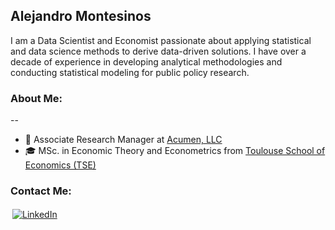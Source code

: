 ## Alejandro Montesinos 

I am a Data Scientist and Economist passionate about applying statistical and data science methods to derive data-driven solutions. I have over a decade of experience in developing analytical methodologies and conducting statistical modeling for public policy research.



### About Me:

--

- 🏢 Associate Research Manager at [Acumen, LLC](https://www.acumenllc.com)
- :mortar_board: MSc. in Economic Theory and Econometrics from [Toulouse School of Economics (TSE)](https://www.tse-fr.eu)



### Contact Me:

<p align="left">

  <a href="https://www.linkedin.com/in/alejandro-montesinos/">
    <img src="https://raw.githubusercontent.com/MikeCodesDotNET/MikeCodesDotNET/a8abbf37441f3253f74ea255a47f289208d7568c/Resources/linkedIn.svg" alt="LinkedIn" style="vertical-align:top; margin:3px">
  </a>
  
</p>
